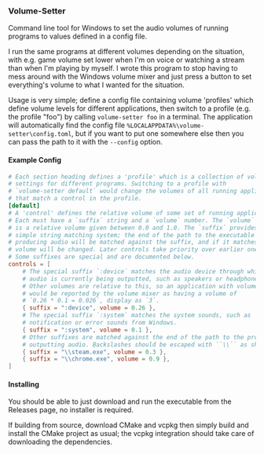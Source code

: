 ### Volume-Setter

Command line tool for Windows to set the audio volumes of running programs to
values defined in a config file.

I run the same programs at different volumes depending on the situation, with
e.g. game volume set lower when I'm on voice or watching a stream than when
I'm playing by myself. I wrote this program to stop having to mess around with
the Windows volume mixer and just press a button to set everything's volume to
what I wanted for the situation.

Usage is very simple; define a config file containing volume 'profiles' which
define volume levels for different applications, then switch to a profile
(e.g. the profile "foo") by calling `volume-setter foo` in a terminal.
The application will automatically find the config file
``%LOCALAPPDATA%\volume-setter\config.toml``, but if you want to put one
somewhere else then you can pass the path to it with the `--config` option.

#### Example Config

```toml
# Each section heading defines a 'profile' which is a collection of volume
# settings for different programs. Switching to a profile with
# `volume-setter default` would change the volumes of all running applications
# that match a control in the profile.
[default]
# A 'control' defines the relative volume of some set of running applications.
# Each must have a `suffix` string and a `volume` number. The `volume` number
# is a relative volume given between 0.0 and 1.0. The `suffix` provides a very
# simple string matching system; the end of the path to the executable file
# producing audio will be matched against the suffix, and if it matches, the
# volume will be changed. Later controls take priority over earlier ones.
# Some suffixes are special and are documented below.
controls = [
    # The special suffix `:device` matches the audio device through which the
    # audio is currently being outputted, such as speakers or headphones.
    # Other volumes are relative to this, so an application with volume `0.1`
    # would be reported by the volume mixer as having a volume of
    # `0.26 * 0.1 = 0.026`, display as `3`.
    { suffix = ":device", volume = 0.26 },
    # The special suffix `:system` matches the system sounds, such as
    # notification or error sounds from Windows.
    { suffix = ":system", volume = 0.1 },
    # Other suffixes are matched against the end of the path to the process
    # outputting audio. Backslashes should be escaped with ``\\`` as shown.
    { suffix = "\\steam.exe", volume = 0.3 },
    { suffix = "\\chrome.exe", volume = 0.9 },
]
```

#### Installing

You should be able to just download and run the executable from the Releases
page, no installer is required.

If building from source, download CMake and vcpkg then simply build and install
the CMake project as usual; the vcpkg integration should take care of
downloading the dependencies.
